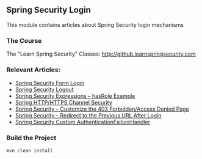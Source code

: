 ## Spring Security Login

This module contains articles about Spring Security login mechanisms

### The Course
The "Learn Spring Security" Classes: http://github.learnspringsecurity.com

### Relevant Articles: 
- [Spring Security Form Login](http://www.baeldung.com/spring-security-login)
- [Spring Security Logout](http://www.baeldung.com/spring-security-logout)
- [Spring Security Expressions – hasRole Example](http://www.baeldung.com/spring-security-expressions-basic)
- [Spring HTTP/HTTPS Channel Security](http://www.baeldung.com/spring-channel-security-https)
- [Spring Security – Customize the 403 Forbidden/Access Denied Page](http://www.baeldung.com/spring-security-custom-access-denied-page)
- [Spring Security – Redirect to the Previous URL After Login](http://www.baeldung.com/spring-security-redirect-login)
- [Spring Security Custom AuthenticationFailureHandler](http://www.baeldung.com/spring-security-custom-authentication-failure-handler)

### Build the Project
```
mvn clean install
```
